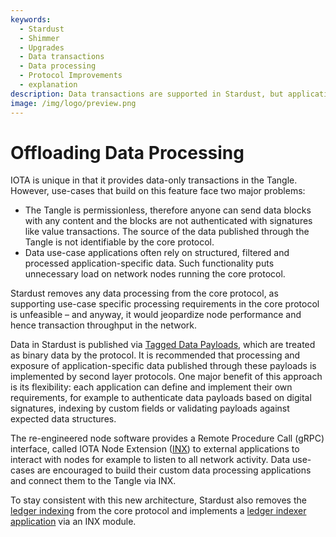 ```yaml
---
keywords:
  - Stardust
  - Shimmer
  - Upgrades
  - Data transactions
  - Data processing
  - Protocol Improvements
  - explanation
description: Data transactions are supported in Stardust, but application specific data processing is off-loaded to external applications.
image: /img/logo/preview.png
---
```


# Offloading Data Processing

IOTA is unique in that it provides data-only transactions in the Tangle. However, use-cases that build on this feature
face two major problems:

- The Tangle is permissionless, therefore anyone can send data blocks with any content and the blocks are not
  authenticated with signatures like value transactions. The source of the data published through the Tangle is not
  identifiable by the core protocol.
- Data use-case applications often rely on structured, filtered and processed application-specific data. Such
  functionality puts unnecessary load on network nodes running the core protocol.

Stardust removes any data processing from the core protocol, as supporting use-case specific processing requirements
in the core protocol is unfeasible – and anyway, it would jeopardize node performance and hence transaction throughput
in the network.

Data in Stardust is published via [Tagged Data Payloads](https://wiki.iota.org/shimmer/tips/tips/TIP-0023), which are treated
as binary data by the protocol. It is recommended that processing and exposure of application-specific data published
through these payloads is implemented by second layer protocols. One major benefit of this approach is its flexibility:
each application can define and implement their own requirements, for example to authenticate data payloads based on
digital signatures, indexing by custom fields or validating payloads against expected data structures.

The re-engineered node software provides a Remote Procedure Call (gRPC) interface, called IOTA Node Extension ([INX](https://github.com/iotaledger/inx/blob/develop/proto/inx.proto)) to external applications to interact with nodes for example to
listen to all network activity. Data use-cases are encouraged to build their custom data processing applications and
connect them to the Tangle via INX.

To stay consistent with this new architecture, Stardust also removes the [ledger indexing](https://github.com/iotaledger/tips/discussions/53)
from the core protocol and implements a [ledger indexer application](https://github.com/gohornet/inx-indexer) via an INX module.
